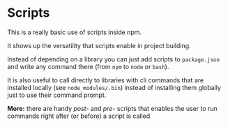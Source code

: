 # Scripts

This is a really basic use of scripts inside npm. 

It shows up the versatility that scripts enable in project building. 

Instead of depending on a library you can just add scripts to `package.json` and write any command there (from `npm` to `node` or `bash`). 

It is also useful to call directly to libraries with cli commands that are installed locally (see `node_modules/.bin`) instead of installing them globally just to use their command prompt. 

**More:** there are handy *post-* and *pre-* scripts that enables the user to run commands right after (or before) a script is called
